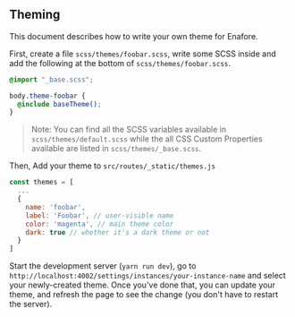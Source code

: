 ## Theming

This document describes how to write your own theme for Enafore.

First, create a file `scss/themes/foobar.scss`, write some SCSS inside and add
the following at the bottom of `scss/themes/foobar.scss`.
```scss
@import "_base.scss";

body.theme-foobar {
  @include baseTheme();
}
```

> Note: You can find all the SCSS variables available in `scss/themes/default.scss` 
> while the all CSS Custom Properties available are listed in `scss/themes/_base.scss`.

Then, Add your theme to `src/routes/_static/themes.js`
```js
const themes = [
  ...
  {
    name: 'foobar',
    label: 'Foobar', // user-visible name
    color: 'magenta', // main theme color
    dark: true // whether it's a dark theme or not
  }
]
```

Start the development server (`yarn run dev`), go to 
`http://localhost:4002/settings/instances/your-instance-name` and select your 
newly-created theme. Once you've done that, you can update your theme, and refresh 
the page to see the change (you don't have to restart the server).
